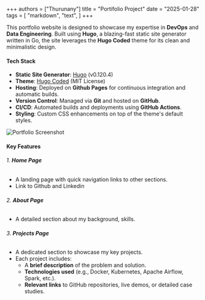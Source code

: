 +++
authors = ["Thurunany"]
title = "Portifolio Project"
date = "2025-01-28"
tags = [
    "markdown",
    "text",
]
+++


This portfolio website is designed to showcase my expertise in **DevOps** and **Data Engineering**. Built using **Hugo**, a blazing-fast static site generator written in Go, the site leverages the **Hugo Coded** theme for its clean and minimalistic design. 
#### Tech Stack

- **Static Site Generator**: [Hugo](https://gohugo.io/) (v0.120.4)
- **Theme**: [Hugo Coded](https://github.com/luizdepra/hugo-coded) (MIT License)
- **Hosting**: Deployed on **Github Pages** for continuous integration and automatic builds.
- **Version Control**: Managed via **Git** and hosted on **GitHub**.
- **CI/CD**: Automated builds and deployments using **GitHub Actions**.
- **Styling**: Custom CSS enhancements on top of the theme's default styles.

![Portfolio Screenshot](/images/web.png)

#### Key Features

###### 1. **Home Page**
   - A landing page with quick navigation links to other sections.
   - Link to Github and Linkedin

###### 2. **About Page**
   - A detailed section about my background, skills.


###### 3. **Projects Page**
   - A dedicated section to showcase my key projects.
   - Each project includes:
     - A **brief description** of the problem and solution.
     - **Technologies used** (e.g., Docker, Kubernetes, Apache Airflow, Spark, etc.).
     - **Relevant links** to GitHub repositories, live demos, or detailed case studies.

